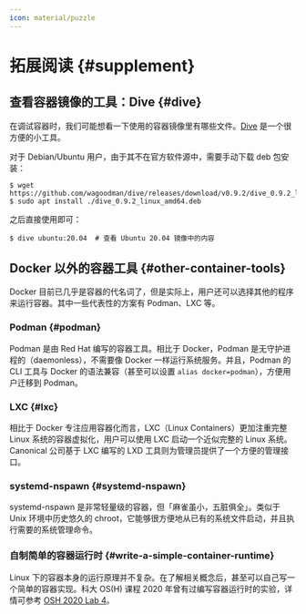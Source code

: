 ```yaml
---
icon: material/puzzle
---
```


# 拓展阅读 {#supplement}

## 查看容器镜像的工具：Dive {#dive}

在调试容器时，我们可能想看一下使用的容器镜像里有哪些文件。[Dive](https://github.com/wagoodman/dive) 是一个很方便的小工具。

对于 Debian/Ubuntu 用户，由于其不在官方软件源中，需要手动下载 deb 包安装：

```shell
$ wget https://github.com/wagoodman/dive/releases/download/v0.9.2/dive_0.9.2_linux_amd64.deb
$ sudo apt install ./dive_0.9.2_linux_amd64.deb
```

之后直接使用即可：

```shell
$ dive ubuntu:20.04  # 查看 Ubuntu 20.04 镜像中的内容
```

## Docker 以外的容器工具 {#other-container-tools}

Docker 目前已几乎是容器的代名词了，但是实际上，用户还可以选择其他的程序来运行容器。其中一些代表性的方案有 Podman、LXC 等。

### Podman {#podman}

Podman 是由 Red Hat 编写的容器工具。相比于 Docker，Podman 是无守护进程的（daemonless），不需要像 Docker 一样运行系统服务。并且，Podman 的 CLI 工具与 Docker 的语法兼容（甚至可以设置 `alias docker=podman`），方便用户迁移到 Podman。

### LXC {#lxc}

相比于 Docker 专注应用容器化而言，LXC（Linux Containers）更加注重完整 Linux 系统的容器虚拟化，用户可以使用 LXC 启动一个近似完整的 Linux 系统。Canonical 公司基于 LXC 编写的 LXD 工具则为管理员提供了一个方便的管理接口。

### systemd-nspawn {#systemd-nspawn}

systemd-nspawn 是非常轻量级的容器，但「麻雀虽小，五脏俱全」。类似于 Unix 环境中历史悠久的 chroot，它能够很方便地从已有的系统文件启动，并且执行需要的系统管理命令。

### 自制简单的容器运行时 {#write-a-simple-container-runtime}

Linux 下的容器本身的运行原理并不复杂。在了解相关概念后，甚至可以自己写一个简单的容器实现。科大 OS(H) 课程 2020 年曾有过编写容器运行时的实验，详情可参考 [OSH 2020 Lab 4](https://osh-2020.github.io/lab-4/)。
